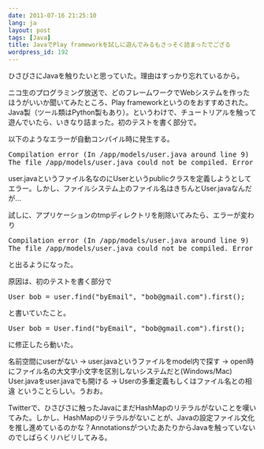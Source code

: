 ```yaml
---
date: 2011-07-16 21:25:10
lang: ja
layout: post
tags: [Java]
title: JavaでPlay frameworkを試しに遊んでみるもさっそく詰まったでござる
wordpress_id: 192
---
```

ひさびさにJavaを触りたいと思っていた。理由はすっかり忘れているから。

ニコ生のプログラミング放送で、どのフレームワークでWebシステムを作ったほうがいいか聞いてみたところ、Play frameworkというのをおすすめされた。Java製（ツール類はPython製もあり）。というわけで、チュートリアルを触って遊んでいたら、いきなり詰まった。初のテストを書く部分で。

以下のようなエラーが自動コンパイル時に発生する。
<pre>Compilation error (In /app/models/user.java around line 9)
The file /app/models/user.java could not be compiled. Error raised is : The public type User must be defined in its own file</pre>
user.javaというファイル名なのにUserというpublicクラスを定義しようとしてエラー。しかし、ファイルシステム上のファイル名はきちんとUser.javaなんだが&hellip;

試しに、アプリケーションのtmpディレクトリを削除いてみたら、エラーが変わり
<pre>Compilation error (In /app/models/user.java around line 9)
The file /app/models/user.java could not be compiled. Error raised is : The type User is already defined</pre>
と出るようになった。

原因は、初のテストを書く部分で
<pre>User bob = user.find("byEmail", "bob@gmail.com").first();</pre>
と書いていたこと。
<pre>User bob = User.find("byEmail", "bob@gmail.com").first();</pre>
に修正したら動いた。

名前空間にuserがない -> user.javaというファイルをmodel内で探す -> open時にファイル名の大文字小文字を区別しないシステムだと(Windows/Mac) User.javaをuser.javaでも開ける -> Userの多重定義もしくはファイル名との相違
ということらしい。うおお。

Twitterで、ひさびさに触ったJavaにまだHashMapのリテラルがないことを嘆いてみた。しかし、HashMapのリテラルがないことが、Javaの設定ファイル文化を推し進めているのかな？AnnotationsがついたあたりからJavaを触っていないのでしばらくリハビリしてみる。
